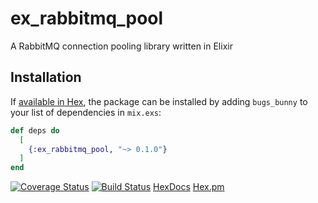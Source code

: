 
# ex_rabbitmq_pool

A RabbitMQ connection pooling library written in Elixir

## Installation

If [available in Hex](https://hex.pm/docs/publish), the package can be installed
by adding `bugs_bunny` to your list of dependencies in `mix.exs`:

```elixir
def deps do
  [
    {:ex_rabbitmq_pool, "~> 0.1.0"}
  ]
end
```

[![Coverage Status](https://coveralls.io/repos/github/esl/ex_rabbitmq_pool/badge.svg?branch=master)](https://coveralls.io/github/esl/ex_rabbitmq_pool?branch=master)
[![Build Status](https://travis-ci.com/esl/ex_rabbitmq_pool.svg?branch=master)](https://travis-ci.com/esl/ex_rabbitmq_pool)
[HexDocs](https://hexdocs.pm/ex_rabbitmq_pool)
[Hex.pm](https://hex.pm/packages/ex_rabbitmq_pool)


